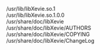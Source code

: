 /usr/lib/libXevie.so.1  
/usr/lib/libXevie.so.1.0.0  
/usr/share/doc/libXevie  
/usr/share/doc/libXevie/AUTHORS  
/usr/share/doc/libXevie/COPYING  
/usr/share/doc/libXevie/ChangeLog  
